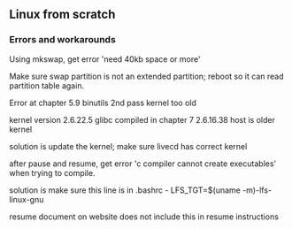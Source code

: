 ## Linux from scratch

### Errors and workarounds

Using mkswap, get error 'need 40kb space or more'

Make sure swap partition is not an extended partition; reboot so it can read partition table again.


Error at chapter 5.9 binutils 2nd pass
kernel too old

kernel version 2.6.22.5 glibc compiled in chapter 7
2.6.16.38 host is older kernel

solution is update the kernel; make sure livecd has correct kernel


after pause and resume, get error 'c compiler cannot create executables' when trying to compile.

solution is make sure this line is in .bashrc - LFS_TGT=$(uname -m)-lfs-linux-gnu

resume document on website does not include this in resume instructions 
